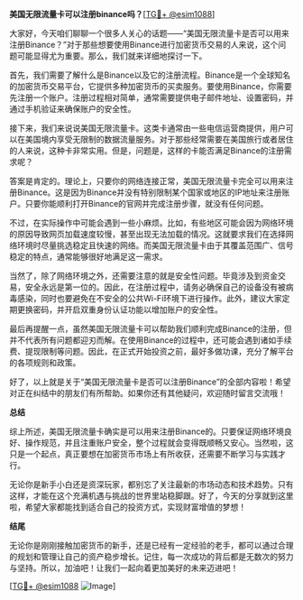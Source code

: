 **美国无限流量卡可以注册binance吗？**[[TG💪+ @esim1088](https://t.me/s/esim1088)]

大家好，今天咱们聊聊一个很多人关心的话题——“美国无限流量卡是否可以用来注册Binance？”对于那些想要使用Binance进行加密货币交易的人来说，这个问题可能显得尤为重要。那么，我们就来详细地探讨一下。

首先，我们需要了解什么是Binance以及它的注册流程。Binance是一个全球知名的加密货币交易平台，它提供多种加密货币的买卖服务。要使用Binance，你需要先注册一个账户。注册过程相对简单，通常需要提供电子邮件地址、设置密码，并通过手机验证来确保账户的安全性。

接下来，我们来说说美国无限流量卡。这类卡通常由一些电信运营商提供，用户可以在美国境内享受无限制的数据流量服务。对于那些经常需要在美国旅行或者居住的人来说，这种卡非常实用。但是，问题是，这样的卡能否满足Binance的注册需求呢？

答案是肯定的。理论上，只要你的网络连接正常，美国无限流量卡完全可以用来注册Binance。这是因为Binance并没有特别限制某个国家或地区的IP地址来注册账户。只要你能顺利打开Binance的官网并完成注册步骤，就没有任何问题。

不过，在实际操作中可能会遇到一些小麻烦。比如，有些地区可能会因为网络环境的原因导致网页加载速度较慢，甚至出现无法加载的情况。这就要求我们在选择网络环境时尽量挑选稳定且快速的网络。而美国无限流量卡由于其覆盖范围广、信号稳定的特点，通常能够很好地满足这一需求。

当然了，除了网络环境之外，还需要注意的就是安全性问题。毕竟涉及到资金交易，安全永远是第一位的。因此，在注册过程中，请务必确保自己的设备没有被病毒感染，同时也要避免在不安全的公共Wi-Fi环境下进行操作。此外，建议大家定期更换密码，并开启双重身份认证功能以增加账户的安全性。

最后再提醒一点，虽然美国无限流量卡可以帮助我们顺利完成Binance的注册，但并不代表所有问题都迎刃而解。在使用Binance的过程中，还可能会遇到诸如手续费、提现限制等问题。因此，在正式开始投资之前，最好多做功课，充分了解平台的各项规则和政策。

好了，以上就是关于“美国无限流量卡是否可以注册Binance”的全部内容啦！希望对正在纠结中的朋友们有所帮助。如果你还有其他疑问，欢迎随时留言交流哦！

**总结**

综上所述，美国无限流量卡确实是可以用来注册Binance的。只要保证网络环境良好、操作规范，并且注重账户安全，整个过程就会变得既顺畅又安心。当然啦，这只是一个起点，真正要想在加密货币市场上有所收获，还需要不断学习与实践才行。

无论你是新手小白还是资深玩家，都别忘了关注最新的市场动态和技术趋势。只有这样，才能在这个充满机遇与挑战的世界里站稳脚跟。好了，今天的分享就到这里啦，希望大家都能找到适合自己的投资方式，实现财富增值的梦想！

**结尾**

无论你是刚刚接触加密货币的新手，还是已经有一定经验的老手，都可以通过合理的规划和管理让自己的资产稳步增长。记住，每一次成功的背后都是无数次的努力与坚持。所以，加油吧！让我们一起向着更加美好的未来迈进吧！

[[TG💪+ @esim1088](https://t.me/s/esim1088) ![Image](https://i.postimg.cc/4NQfJmqS/Snipaste-2025-05-13-00-14-12.png)]